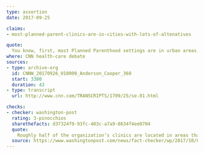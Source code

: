 ```yaml
---
type: assertion
date: 2017-09-25

claims:
- most-planned-parent-clinics-are-in-cities-with-lots-of-altenatives

quote:
  You know, first, most Planned Parenthood settings are in urban areas, urban areas that have lots of OB/GYNs... Now, as it turns out, the folks who don’t have access to those cancer screenings live in rural areas. They live in areas where there are not enough physicians. So the idea is that we want someone to have to drive -- a lower-income person drive -- three hours to a Planned Parenthood facility there to get her screening, or would we rather take that money and put it back in the rural area to allow her to get her health care there?
where: CNN health-care debate
sources:
- type: archive-org
  id: CNNW_20170926_010000_Anderson_Cooper_360
  start: 3380
  duration: 43
- type: transcript
  url: http://www.cnn.com/TRANSCRIPTS/1709/25/se.01.html

checks:
- checker: washington-post
  rating: 3-pinocchios
  sharethefacts: d37324f9-93fc-403c-a7a9-8634f4ee0704
  quote:
    Roughly half of the organization’s clinics are located in areas that are rural, or are federally designated as medically underserved or health professional shortage areas.
  source: https://www.washingtonpost.com/news/fact-checker/wp/2017/10/03/are-most-planned-parenthood-clinics-in-urban-areas-where-women-have-adequate-access-to-care/
---
```

